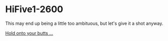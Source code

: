 # HiFive1-2600

This may end up being a little too ambituous, but let's give it a shot anyway.

[Hold onto your butts ...](https://www.youtube.com/watch?v=HKK4KmDlj8U)


